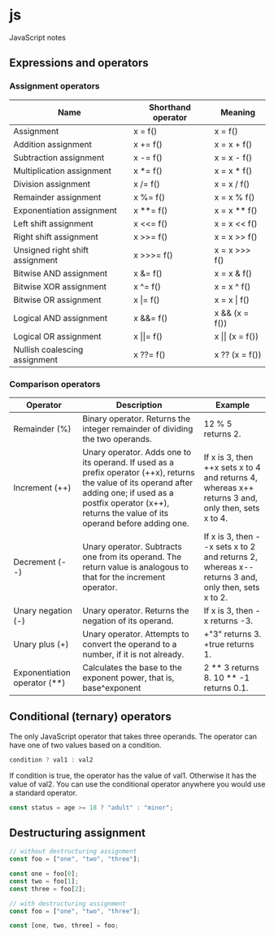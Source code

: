 # js

JavaScript notes

## Expressions and operators

### Assignment operators

| Name                            | Shorthand operator | Meaning          |
| ------------------------------- | ------------------ | ---------------- |
| Assignment                      | x = f()            | x = f()          |
| Addition assignment             | x += f()           | x = x + f()      |
| Subtraction assignment          | x -= f()           | x = x - f()      |
| Multiplication assignment       | x \*= f()          | x = x \* f()     |
| Division assignment             | x /= f()           | x = x / f()      |
| Remainder assignment            | x %= f()           | x = x % f()      |
| Exponentiation assignment       | x \*\*= f()        | x = x \*\* f()   |
| Left shift assignment           | x <<= f()          | x = x << f()     |
| Right shift assignment          | x >>= f()          | x = x >> f()     |
| Unsigned right shift assignment | x >>>= f()         | x = x >>> f()    |
| Bitwise AND assignment          | x &= f()           | x = x & f()      |
| Bitwise XOR assignment          | x ^= f()           | x = x ^ f()      |
| Bitwise OR assignment           | x \|= f()          | x = x \| f()     |
| Logical AND assignment          | x &&= f()          | x && (x = f())   |
| Logical OR assignment           | x \|\|= f()        | x \|\| (x = f()) |
| Nullish coalescing assignment   | x ??= f()          | x ?? (x = f())   |

### Comparison operators

| Operator | Description | Example |
|---|---|---|
| Remainder (%) | Binary operator. Returns the integer remainder of dividing the two operands. | 12 % 5 returns 2. |
| Increment (++) | Unary operator. Adds one to its operand. If used as a prefix operator (++x), returns the value of its operand after adding one; if used as a postfix operator (x++), returns the value of its operand before adding one. | If x is 3, then ++x sets x to 4 and returns 4, whereas x++ returns 3 and, only then, sets x to 4. |
| Decrement (--) | Unary operator. Subtracts one from its operand. The return value is analogous to that for the increment operator. | If x is 3, then --x sets x to 2 and returns 2, whereas x-- returns 3 and, only then, sets x to 2. |
| Unary negation (-) | Unary operator. Returns the negation of its operand. | If x is 3, then -x returns -3. |
| Unary plus (+) | Unary operator. Attempts to convert the operand to a number, if it is not already. | +"3" returns 3. +true returns 1. |
| Exponentiation operator (**) | Calculates the base to the exponent power, that is, base^exponent | 2 ** 3 returns 8. 10 ** -1 returns 0.1. |

## Conditional (ternary) operators

 The only JavaScript operator that takes three operands. The operator can have one of two values based on a condition.

```js
condition ? val1 : val2
```

If condition is true, the operator has the value of val1. Otherwise it has the value of val2. You can use the conditional operator anywhere you would use a standard operator.

```js
const status = age >= 18 ? "adult" : "minor";
```

## Destructuring assignment

```js
// without destructuring assignment
const foo = ["one", "two", "three"];

const one = foo[0];
const two = foo[1];
const three = foo[2];
```

```js
// with destructuring assignment
const foo = ["one", "two", "three"];

const [one, two, three] = foo;
```
